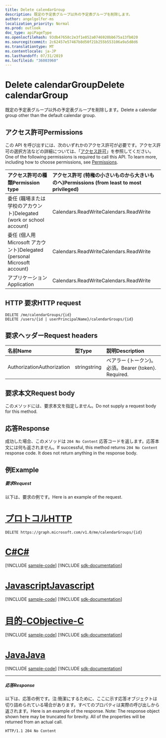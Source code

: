 ```yaml
---
title: Delete calendarGroup
description: 既定の予定表グループ以外の予定表グループを削除します。
author: angelgolfer-ms
localization_priority: Normal
ms.prod: outlook
doc_type: apiPageType
ms.openlocfilehash: 93db47658c2e3f1e052a0746920bb675a13fb020
ms.sourcegitcommit: 2c62457e57467b8d50f21b255b553106a9a5d8d6
ms.translationtype: MT
ms.contentlocale: ja-JP
ms.lasthandoff: 07/31/2019
ms.locfileid: "36003960"
---
```

# <a name="delete-calendargroup"></a><span data-ttu-id="20533-103">Delete calendarGroup</span><span class="sxs-lookup"><span data-stu-id="20533-103">Delete calendarGroup</span></span>

<span data-ttu-id="20533-104">既定の予定表グループ以外の予定表グループを削除します。</span><span class="sxs-lookup"><span data-stu-id="20533-104">Delete a calendar group other than the default calendar group.</span></span>

## <a name="permissions"></a><span data-ttu-id="20533-105">アクセス許可</span><span class="sxs-lookup"><span data-stu-id="20533-105">Permissions</span></span>

<span data-ttu-id="20533-p101">この API を呼び出すには、次のいずれかのアクセス許可が必要です。アクセス許可の選択方法などの詳細については、「[アクセス許可](/graph/permissions-reference)」を参照してください。</span><span class="sxs-lookup"><span data-stu-id="20533-p101">One of the following permissions is required to call this API. To learn more, including how to choose permissions, see [Permissions](/graph/permissions-reference).</span></span>

| <span data-ttu-id="20533-108">アクセス許可の種類</span><span class="sxs-lookup"><span data-stu-id="20533-108">Permission type</span></span>                        | <span data-ttu-id="20533-109">アクセス許可 (特権の小さいものから大きいものへ)</span><span class="sxs-lookup"><span data-stu-id="20533-109">Permissions (from least to most privileged)</span></span> |
| :------------------------------------- | :------------------------------------------ |
| <span data-ttu-id="20533-110">委任 (職場または学校のアカウント)</span><span class="sxs-lookup"><span data-stu-id="20533-110">Delegated (work or school account)</span></span>     | <span data-ttu-id="20533-111">Calendars.ReadWrite</span><span class="sxs-lookup"><span data-stu-id="20533-111">Calendars.ReadWrite</span></span>                         |
| <span data-ttu-id="20533-112">委任 (個人用 Microsoft アカウント)</span><span class="sxs-lookup"><span data-stu-id="20533-112">Delegated (personal Microsoft account)</span></span> | <span data-ttu-id="20533-113">Calendars.ReadWrite</span><span class="sxs-lookup"><span data-stu-id="20533-113">Calendars.ReadWrite</span></span>                         |
| <span data-ttu-id="20533-114">アプリケーション</span><span class="sxs-lookup"><span data-stu-id="20533-114">Application</span></span>                            | <span data-ttu-id="20533-115">Calendars.ReadWrite</span><span class="sxs-lookup"><span data-stu-id="20533-115">Calendars.ReadWrite</span></span>                         |

## <a name="http-request"></a><span data-ttu-id="20533-116">HTTP 要求</span><span class="sxs-lookup"><span data-stu-id="20533-116">HTTP request</span></span>

<!-- { "blockType": "ignored" } -->

```http
DELETE /me/calendarGroups/{id}
DELETE /users/{id | userPrincipalName}/calendarGroups/{id}
```

## <a name="request-headers"></a><span data-ttu-id="20533-117">要求ヘッダー</span><span class="sxs-lookup"><span data-stu-id="20533-117">Request headers</span></span>

| <span data-ttu-id="20533-118">名前</span><span class="sxs-lookup"><span data-stu-id="20533-118">Name</span></span>          | <span data-ttu-id="20533-119">型</span><span class="sxs-lookup"><span data-stu-id="20533-119">Type</span></span>   | <span data-ttu-id="20533-120">説明</span><span class="sxs-lookup"><span data-stu-id="20533-120">Description</span></span>               |
| :------------ | :----- | :------------------------ |
| <span data-ttu-id="20533-121">Authorization</span><span class="sxs-lookup"><span data-stu-id="20533-121">Authorization</span></span> | <span data-ttu-id="20533-122">string</span><span class="sxs-lookup"><span data-stu-id="20533-122">string</span></span> | <span data-ttu-id="20533-p102">ベアラー {トークン}。必須。</span><span class="sxs-lookup"><span data-stu-id="20533-p102">Bearer {token}. Required.</span></span> |

## <a name="request-body"></a><span data-ttu-id="20533-125">要求本文</span><span class="sxs-lookup"><span data-stu-id="20533-125">Request body</span></span>

<span data-ttu-id="20533-126">このメソッドには、要求本文を指定しません。</span><span class="sxs-lookup"><span data-stu-id="20533-126">Do not supply a request body for this method.</span></span>

## <a name="response"></a><span data-ttu-id="20533-127">応答</span><span class="sxs-lookup"><span data-stu-id="20533-127">Response</span></span>

<span data-ttu-id="20533-p103">成功した場合、このメソッドは `204 No Content` 応答コードを返します。応答本文には何も返されません。</span><span class="sxs-lookup"><span data-stu-id="20533-p103">If successful, this method returns `204 No Content` response code. It does not return anything in the response body.</span></span>

## <a name="example"></a><span data-ttu-id="20533-130">例</span><span class="sxs-lookup"><span data-stu-id="20533-130">Example</span></span>

##### <a name="request"></a><span data-ttu-id="20533-131">要求</span><span class="sxs-lookup"><span data-stu-id="20533-131">Request</span></span>

<span data-ttu-id="20533-132">以下は、要求の例です。</span><span class="sxs-lookup"><span data-stu-id="20533-132">Here is an example of the request.</span></span>


# <a name="httptabhttp"></a>[<span data-ttu-id="20533-133">プロトコル</span><span class="sxs-lookup"><span data-stu-id="20533-133">HTTP</span></span>](#tab/http)
<!-- {
  "blockType": "request",
  "name": "delete_calendargroup"
}-->

```http
DELETE https://graph.microsoft.com/v1.0/me/calendarGroups/{id}
```
# <a name="ctabcsharp"></a>[<span data-ttu-id="20533-134">C#</span><span class="sxs-lookup"><span data-stu-id="20533-134">C#</span></span>](#tab/csharp)
[!INCLUDE [sample-code](../includes/snippets/csharp/delete-calendargroup-csharp-snippets.md)]
[!INCLUDE [sdk-documentation](../includes/snippets/snippets-sdk-documentation-link.md)]

# <a name="javascripttabjavascript"></a>[<span data-ttu-id="20533-135">Javascript</span><span class="sxs-lookup"><span data-stu-id="20533-135">Javascript</span></span>](#tab/javascript)
[!INCLUDE [sample-code](../includes/snippets/javascript/delete-calendargroup-javascript-snippets.md)]
[!INCLUDE [sdk-documentation](../includes/snippets/snippets-sdk-documentation-link.md)]

# <a name="objective-ctabobjc"></a>[<span data-ttu-id="20533-136">目的-C</span><span class="sxs-lookup"><span data-stu-id="20533-136">Objective-C</span></span>](#tab/objc)
[!INCLUDE [sample-code](../includes/snippets/objc/delete-calendargroup-objc-snippets.md)]
[!INCLUDE [sdk-documentation](../includes/snippets/snippets-sdk-documentation-link.md)]

# <a name="javatabjava"></a>[<span data-ttu-id="20533-137">Java</span><span class="sxs-lookup"><span data-stu-id="20533-137">Java</span></span>](#tab/java)
[!INCLUDE [sample-code](../includes/snippets/java/delete-calendargroup-java-snippets.md)]
[!INCLUDE [sdk-documentation](../includes/snippets/snippets-sdk-documentation-link.md)]

---


##### <a name="response"></a><span data-ttu-id="20533-138">応答</span><span class="sxs-lookup"><span data-stu-id="20533-138">Response</span></span>

<span data-ttu-id="20533-p104">以下は、応答の例です。注:簡潔にするために、ここに示す応答オブジェクトは切り詰められている場合があります。すべてのプロパティは実際の呼び出しから返されます。</span><span class="sxs-lookup"><span data-stu-id="20533-p104">Here is an example of the response. Note: The response object shown here may be truncated for brevity. All of the properties will be returned from an actual call.</span></span>

<!-- {
  "blockType": "response",
  "truncated": true
} -->

```http
HTTP/1.1 204 No Content
```

<!-- uuid: 8fcb5dbc-d5aa-4681-8e31-b001d5168d79
2015-10-25 14:57:30 UTC -->

<!-- {
  "type": "#page.annotation",
  "description": "Delete calendarGroup",
  "keywords": "",
  "section": "documentation",
  "tocPath": "",
  "suppressions": [
  ]
}-->

